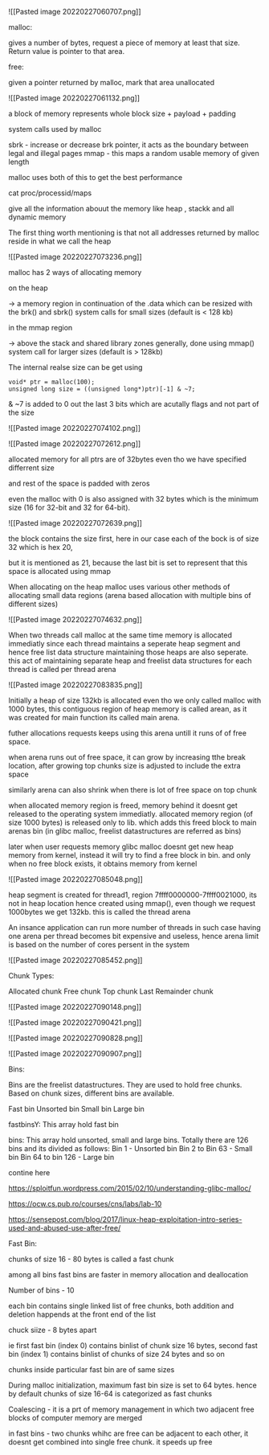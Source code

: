 ![[Pasted image 20220227060707.png]]

malloc:

gives a  number of bytes, request a piece of memory at least that size. Return value is pointer to that area.

free:

given a pointer returned by malloc, mark that area unallocated

![[Pasted image 20220227061132.png]]

a block of memory represents whole block size + payload + padding

system calls used by malloc

sbrk - increase or decrease brk pointer, it acts as the boundary between legal and illegal pages
mmap - this maps a random usable memory of given length

malloc uses both of this to get the best performance

cat proc/processid/maps

give all the information abouut the memory like heap , stackk and all dynamic memory 

The first thing worth mentioning is that not all addresses returned by malloc reside in what we call the heap

![[Pasted image 20220227073236.png]]

malloc has 2 ways of allocating memory

on the heap 

-> a memory region in continuation of the .data which can be resized with the brk() and sbrk() system calls for small sizes (default is < 128 kb)

in the mmap region

-> above the stack and shared library zones generally, done using mmap() system call for larger sizes (default is > 128kb)

The internal realse size can be get using 

```
void* ptr = malloc(100);
unsigned long size = ((unsigned long*)ptr)[-1] & ~7;
```

& ~7 is added to 0 out the last 3 bits which are acutally flags and not part of the size

![[Pasted image 20220227074102.png]]

![[Pasted image 20220227072612.png]]


allocated memory for all ptrs are of 32bytes even tho we have specified differrent size

and rest of the space is padded with zeros

even the malloc with 0 is also assigned with 32 bytes which is the minimum size (16 for 32-bit and 32 for 64-bit).

![[Pasted image 20220227072639.png]]

the block contains the size first, here in our case each of the bock is of size 32 which is hex 20, 

but it is mentioned as 21, because the last bit is set to represent that this space is allocated using mmap

When allocating on the heap malloc uses various other methods of allocating small data regions (arena based allocation with multiple bins of different sizes)

![[Pasted image 20220227074632.png]]

When two threads call malloc at the same time memory is allocated immediatly since each thread maintains a seperate heap segment and hence free list data structure maintaining those heaps are also seperate. this act of maintaining separate heap and freelist data structures for each thread is called per thread arena


![[Pasted image 20220227083835.png]]

Initially a heap of size 132kb is allocated even tho we only called malloc with 1000 bytes, this contiguous region of heap memory is called arean, as it was created for main function its called main arena.

futher allocations requests keeps using this arena untill it runs of of free space.

when arena runs out of free space, it can grow by increasing tthe break location, after growing top chunks size is adjusted to include the extra space

similarly arena can also shrink when there is lot of free space on top chunk

when allocated memory region is freed, memory behind it doesnt get released to the operating system immediatly. allocated memory region (of size 1000 bytes) is released only to lib. which adds this freed block to main arenas bin (in glibc malloc, freelist datastructures are referred as bins)

later when user requests memory glibc malloc doesnt get new heap memory from kernel, instead it will try to find a free block in bin. and only when no free block exists, it obtains memory from kernel

![[Pasted image 20220227085048.png]]

heap segment is created for thread1, region 7ffff0000000-7ffff0021000, its not in heap location hence created using mmap(), even though we request 1000bytes we get 132kb. this is called the thread arena

An insance application can run more number of threads in such case having one arena per thread becomes bit expensive and useless, hence arena limit is based on the number of cores persent in the system

![[Pasted image 20220227085452.png]]

Chunk Types:

Allocated chunk
Free chunk
Top chunk
Last Remainder chunk

![[Pasted image 20220227090148.png]]

![[Pasted image 20220227090421.png]]

![[Pasted image 20220227090828.png]]

![[Pasted image 20220227090907.png]]

Bins:

Bins are the freelist datastructures. They are used to hold free chunks. Based on chunk sizes, different bins are available.

Fast bin
Unsorted bin
Small bin
Large bin

fastbinsY: This array hold fast bin

bins: This array hold unsorted, small and large bins. Totally there are 126 bins and its divided as follows:
	Bin 1 - Unsorted bin
	Bin 2 to Bin 63 - Small bin
	Bin 64 to bin 126 - Large bin


contine here

https://sploitfun.wordpress.com/2015/02/10/understanding-glibc-malloc/

https://ocw.cs.pub.ro/courses/cns/labs/lab-10

https://sensepost.com/blog/2017/linux-heap-exploitation-intro-series-used-and-abused-use-after-free/

Fast Bin:

chunks of size 16 - 80 bytes is called a fast chunk

among all bins fast bins are faster in memory allocation and deallocation

Number of bins - 10

each bin contains single linked list of free chunks, both addition and deletion happends at the front end of the list

chuck siize - 8 bytes apart

ie first fast bin (index 0) contains binlist of chunk size 16 bytes, second fast bin (index 1) contains binlist of chunks of size 24 bytes and so on

chunks inside particular fast bin are of same sizes

During malloc initialization, maximum fast bin size is set to 64 bytes. hence by default chunks of size 16-64 is categorized as fast chunks

Coalescing - it is a prt of memory management in which two adjacent free blocks of computer memory are merged

in fast bins - two chunks whihc are free can be adjacent to each other, it doesnt get combined into single free chunk. it speeds up free


